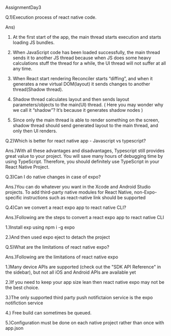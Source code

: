 AssignmentDay3

Q.1)Execution process of react native code.

Ans)

1. At the first start of the app, the main thread starts execution and starts loading JS bundles.

2. When JavaScript code has been loaded successfully, the main thread sends it to another JS thread because when JS does some heavy calculations stuff the thread for a while, the UI thread will not suffer at all any time.

3. When React start rendering Reconciler starts “diffing”, and when it generates a new virtual DOM(layout) it sends changes to another thread(Shadow thread).

4. Shadow thread calculates layout and then sends layout parameters/objects to the main(UI) thread. ( Here you may wonder why we call it “shadow”? It’s because it generates shadow nodes )

5. Since only the main thread is able to render something on the screen, shadow thread should send generated layout to the main thread, and only then UI renders.

Q.2)Which is better for react native app - Javascript vs typescript?

Ans.)With all these advantages and disadvantages, Typescript still provides great value to your project. You will save many hours of debugging time by using TypeScript. Therefore, you should definitely use TypeScript in your React Native Project.

Q.3)Can I do native changes in case of expo?

Ans.)You can do whatever you want in the Xcode and Android Studio projects.
To add third-party native modules for React Native, non-Expo-specific instructions such as react-native link should be supported

Q.4)Can we convert a react expo app to react native CLI?

Ans.)Following are the steps to convert a react expo app to react native CLI

1.)Install exp using npm i -g expo

2.)And then used expo eject to detach the project

Q.5)What are the limitations of react native expo?

Ans.)Following are the limitations of react native expo

1.)Many device APIs are supported (check out the "SDK API Reference" in the sidebar), but not all iOS and Android APIs are available yet

2.)If you need to keep your app size lean then react native expo may not be the best choice.

3.)The only supported third party push notifictaion service is the expo notifiction service

4.) Free build can sometimes be queued.

5.)Configuration must be done on each native project rather than once with app.json
